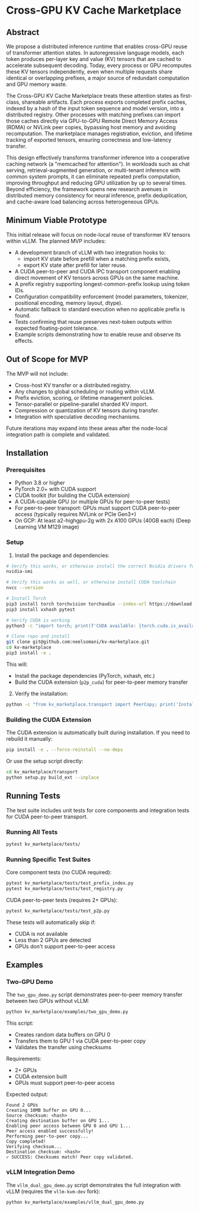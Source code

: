 # Cross-GPU KV Cache Marketplace

## Abstract

We propose a distributed inference runtime that enables cross-GPU reuse of transformer attention states. In autoregressive language models, each token produces per-layer key and value (KV) tensors that are cached to accelerate subsequent decoding. Today, every process or GPU recomputes these KV tensors independently, even when multiple requests share identical or overlapping prefixes, a major source of redundant computation and GPU memory waste.

The Cross-GPU KV Cache Marketplace treats these attention states as first-class, shareable artifacts. Each process exports completed prefix caches, indexed by a hash of the input token sequence and model version, into a distributed registry. Other processes with matching prefixes can import those caches directly via GPU-to-GPU Remote Direct Memory Access (RDMA) or NVLink peer copies, bypassing host memory and avoiding recomputation. The marketplace manages registration, eviction, and lifetime tracking of exported tensors, ensuring correctness and low-latency transfer.

This design effectively transforms transformer inference into a cooperative caching network (a "memcached for attention"). In workloads such as chat serving, retrieval-augmented generation, or multi-tenant inference with common system prompts, it can eliminate repeated prefix computation, improving throughput and reducing GPU utilization by up to several times. Beyond efficiency, the framework opens new research avenues in distributed memory consistency for neural inference, prefix deduplication, and cache-aware load balancing across heterogeneous GPUs.

## Minimum Viable Prototype

This initial release will focus on node-local reuse of transformer KV tensors within vLLM. The planned MVP includes:

* A development branch of vLLM with two integration hooks to:
  * import KV state before prefill when a matching prefix exists,
  * export KV state after prefill for later reuse.
* A CUDA peer-to-peer and CUDA IPC transport component enabling direct movement of KV tensors across GPUs on the same machine.
* A prefix registry supporting longest-common-prefix lookup using token IDs.
* Configuration compatibility enforcement (model parameters, tokenizer, positional encoding, memory layout, dtype).
* Automatic fallback to standard execution when no applicable prefix is found.
* Tests confirming that reuse preserves next-token outputs within expected floating-point tolerance.
* Example scripts demonstrating how to enable reuse and observe its effects.

## Out of Scope for MVP

The MVP will not include:

* Cross-host KV transfer or a distributed registry.
* Any changes to global scheduling or routing within vLLM.
* Prefix eviction, scoring, or lifetime management policies.
* Tensor-parallel or pipeline-parallel sharded KV import.
* Compression or quantization of KV tensors during transfer.
* Integration with speculative decoding mechanisms.

Future iterations may expand into these areas after the node-local integration path is complete and validated.

## Installation

### Prerequisites

* Python 3.8 or higher
* PyTorch 2.0+ with CUDA support
* CUDA toolkit (for building the CUDA extension)
* A CUDA-capable GPU (or multiple GPUs for peer-to-peer tests)
* For peer-to-peer transport: GPUs must support CUDA peer-to-peer access (typically requires NVLink or PCIe Gen3+)
* On GCP: At least a2-highgpu-2g with 2x A100 GPUs (40GB each) (Deep Learning VM M129 image)

### Setup

1. Install the package and dependencies:
```bash
# Verify this works, or otherwise install the correct Nvidia drivers for your machine
nvidia-smi

# Verify this works as well, or otherwise install CUDA toolchain
nvcc --version

# Install Torch
pip3 install torch torchvision torchaudio --index-url https://download.pytorch.org/whl/cu118
pip3 install xxhash pytest

# Verify CUDA is working
python3 -c "import torch; print(f'CUDA available: {torch.cuda.is_available()}'); print(f'GPUs: {torch.cuda.device_count()}')"

# Clone repo and install
git clone git@github.com:neelsomani/kv-marketplace.git
cd kv-marketplace
pip3 install -e .
```

This will:
* Install the package dependencies (PyTorch, xxhash, etc.)
* Build the CUDA extension (`p2p_cuda`) for peer-to-peer memory transfer

2. Verify the installation:
```bash
python -c "from kv_marketplace.transport import PeerCopy; print('Installation successful')"
```

### Building the CUDA Extension

The CUDA extension is automatically built during installation. If you need to rebuild it manually:

```bash
pip install -e . --force-reinstall --no-deps
```

Or use the setup script directly:
```bash
cd kv_marketplace/transport
python setup.py build_ext --inplace
```

## Running Tests

The test suite includes unit tests for core components and integration tests for CUDA peer-to-peer transport.

### Running All Tests

```bash
pytest kv_marketplace/tests/
```

### Running Specific Test Suites

Core component tests (no CUDA required):
```bash
pytest kv_marketplace/tests/test_prefix_index.py
pytest kv_marketplace/tests/test_registry.py
```

CUDA peer-to-peer tests (requires 2+ GPUs):
```bash
pytest kv_marketplace/tests/test_p2p.py
```

These tests will automatically skip if:
* CUDA is not available
* Less than 2 GPUs are detected
* GPUs don't support peer-to-peer access

## Examples

### Two-GPU Demo

The `two_gpu_demo.py` script demonstrates peer-to-peer memory transfer between two GPUs without vLLM:

```bash
python kv_marketplace/examples/two_gpu_demo.py
```

This script:
* Creates random data buffers on GPU 0
* Transfers them to GPU 1 via CUDA peer-to-peer copy
* Validates the transfer using checksums

Requirements:
* 2+ GPUs
* CUDA extension built
* GPUs must support peer-to-peer access

Expected output:
```
Found 2 GPUs
Creating 10MB buffer on GPU 0...
Source checksum: <hash>
Creating destination buffer on GPU 1...
Enabling peer access between GPU 0 and GPU 1...
Peer access enabled successfully!
Performing peer-to-peer copy...
Copy completed!
Verifying checksum...
Destination checksum: <hash>
✓ SUCCESS: Checksums match! Peer copy validated.
```

### vLLM Integration Demo

The `vllm_dual_gpu_demo.py` script demonstrates the full integration with vLLM (requires the `vllm-kvm-dev` fork):

```bash
python kv_marketplace/examples/vllm_dual_gpu_demo.py
```
